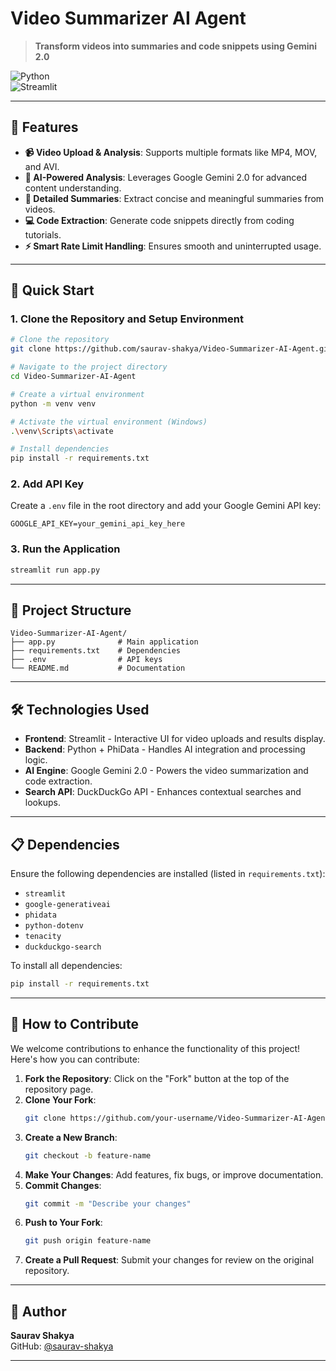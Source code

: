 # Video Summarizer AI Agent

> **Transform videos into summaries and code snippets using Gemini 2.0**

![Python](https://img.shields.io/badge/python-3.8+-blue.svg)  
![Streamlit](https://img.shields.io/badge/streamlit-latest-red.svg)  

---

## 🌟 Features
- **📹 Video Upload & Analysis**: Supports multiple formats like MP4, MOV, and AVI.
- **🤖 AI-Powered Analysis**: Leverages Google Gemini 2.0 for advanced content understanding.
- **📝 Detailed Summaries**: Extract concise and meaningful summaries from videos.
- **💻 Code Extraction**: Generate code snippets directly from coding tutorials.
- **⚡ Smart Rate Limit Handling**: Ensures smooth and uninterrupted usage.

---

## 🚀 Quick Start

### 1. Clone the Repository and Setup Environment
```bash
# Clone the repository
git clone https://github.com/saurav-shakya/Video-Summarizer-AI-Agent.git

# Navigate to the project directory
cd Video-Summarizer-AI-Agent

# Create a virtual environment
python -m venv venv

# Activate the virtual environment (Windows)
.\venv\Scripts\activate

# Install dependencies
pip install -r requirements.txt
```

### 2. Add API Key
Create a `.env` file in the root directory and add your Google Gemini API key:
```env
GOOGLE_API_KEY=your_gemini_api_key_here
```

### 3. Run the Application
```bash
streamlit run app.py
```

---

## 📁 Project Structure
```
Video-Summarizer-AI-Agent/
├── app.py              # Main application
├── requirements.txt    # Dependencies
├── .env                # API keys
└── README.md           # Documentation
```

---

## 🛠️ Technologies Used

- **Frontend**: Streamlit - Interactive UI for video uploads and results display.
- **Backend**: Python + PhiData - Handles AI integration and processing logic.
- **AI Engine**: Google Gemini 2.0 - Powers the video summarization and code extraction.
- **Search API**: DuckDuckGo API - Enhances contextual searches and lookups.

---

## 📋 Dependencies
Ensure the following dependencies are installed (listed in `requirements.txt`):

- `streamlit`
- `google-generativeai`
- `phidata`
- `python-dotenv`
- `tenacity`
- `duckduckgo-search`

To install all dependencies:
```bash
pip install -r requirements.txt
```

---

## 🤝 How to Contribute

We welcome contributions to enhance the functionality of this project! Here's how you can contribute:

1. **Fork the Repository**: Click on the "Fork" button at the top of the repository page.
2. **Clone Your Fork**:
   ```bash
   git clone https://github.com/your-username/Video-Summarizer-AI-Agent.git
   ```
3. **Create a New Branch**:
   ```bash
   git checkout -b feature-name
   ```
4. **Make Your Changes**: Add features, fix bugs, or improve documentation.
5. **Commit Changes**:
   ```bash
   git commit -m "Describe your changes"
   ```
6. **Push to Your Fork**:
   ```bash
   git push origin feature-name
   ```
7. **Create a Pull Request**: Submit your changes for review on the original repository.

---

## 👤 Author

**Saurav Shakya**  
GitHub: [@saurav-shakya](https://github.com/saurav-shakya)

---

